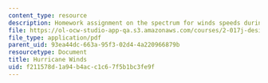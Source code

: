 ```yaml
---
content_type: resource
description: Homework assignment on the spectrum for winds speeds during hurricanes.
file: https://ol-ocw-studio-app-qa.s3.amazonaws.com/courses/2-017j-design-of-electromechanical-robotic-systems-fall-2009/f211578d1a94b4acc1c67f5b1bc3fe9f_MIT2_017JF09_p21.pdf
file_type: application/pdf
parent_uid: 93ea44dc-663a-95f3-02d4-4a220966879b
resourcetype: Document
title: Hurricane Winds
uid: f211578d-1a94-b4ac-c1c6-7f5b1bc3fe9f
---
```

